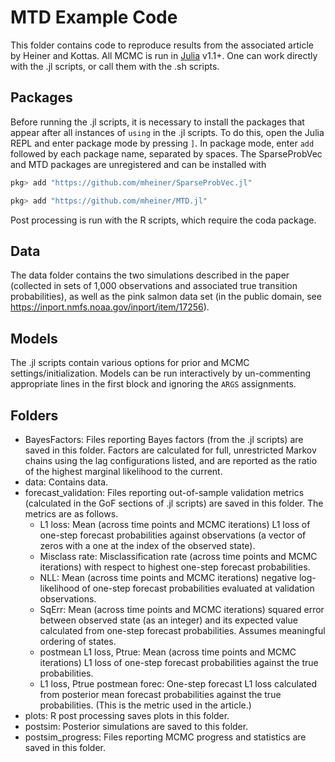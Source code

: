 # MTD Example Code

This folder contains code to reproduce results from the associated article by Heiner and Kottas. All MCMC is run in [Julia](https://julialang.org/) v1.1+. One can work directly with the .jl scripts, or call them with the .sh scripts.

## Packages

Before running the .jl scripts, it is necessary to install the packages that appear after all instances of `using` in the .jl scripts. To do this, open the Julia REPL and enter package mode by pressing `]`. In package mode, enter `add` followed by each package name, separated by spaces. The SparseProbVec and MTD packages are unregistered and can be installed with

```julia
pkg> add "https://github.com/mheiner/SparseProbVec.jl"

pkg> add "https://github.com/mheiner/MTD.jl"
```

Post processing is run with the R scripts, which require the coda package.

## Data

The data folder contains the two simulations described in the paper (collected in sets of 1,000 observations and associated true transition probabilities), as well as the pink salmon data set (in the public domain, see <https://inport.nmfs.noaa.gov/inport/item/17256>).

## Models

The .jl scripts contain various options for prior and MCMC settings/initialization. Models can be run interactively by un-commenting appropriate lines in the first block and ignoring the `ARGS` assignments.

## Folders

- BayesFactors: Files reporting Bayes factors (from the .jl scripts) are saved in this folder. Factors are calculated for full, unrestricted Markov chains using the lag configurations listed, and are reported as the ratio of the highest marginal likelihood to the current.
- data: Contains data.
- forecast_validation: Files reporting out-of-sample validation metrics (calculated in the GoF sections of .jl scripts) are saved in this folder. The metrics are as follows.
  * L1 loss: Mean (across time points and MCMC iterations) L1 loss of one-step forecast probabilities against observations (a vector of zeros with a one at the index of the observed state).
  * Misclass rate: Misclassification rate (across time points and MCMC iterations) with respect to highest one-step forecast probabilities.
  * NLL: Mean (across time points and MCMC iterations) negative log-likelihood of one-step forecast probabilities evaluated at validation observations.
  * SqErr: Mean (across time points and MCMC iterations) squared error between observed state (as an integer) and its expected value calculated from one-step forecast probabilities. Assumes meaningful ordering of states.
  * postmean L1 loss, Ptrue: Mean (across time points and MCMC iterations) L1 loss of one-step forecast probabilities against the true probabilities.
  * L1 loss, Ptrue postmean forec: One-step forecast L1 loss calculated from posterior mean forecast probabilities against the true probabilities. (This is the metric used in the article.)
- plots: R post processing saves plots in this folder.
- postsim: Posterior simulations are saved to this folder.
- postsim_progress: Files reporting MCMC progress and statistics are saved in this folder.
